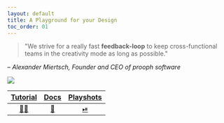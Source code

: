 ```yaml
---
layout: default
title: A Playground for your Design
toc_order: 01
---
```


> "We strive for a really fast **feedback-loop** to keep cross-functional teams in the creativity mode as long as possible."

*– Alexander Miertsch, Founder and CEO of prooph software*

<a href="{{site.baseurl}}/assets/images/cody-play/cody-play-in-action.gif" data-lightbox="cody_play_in_action" data-title="Cody Play in action">
    <span class="lightbox-indicator"></span>
    <img src="{{site.baseurl}}/assets/images/cody-play/cody-play-in-action.gif" />
</a>


| [Tutorial]({{site.baseUrl}}/cody_play/tutorial)  |  [Docs]({{site.baseUrl}}/cody_play/configuration)  |  [Playshots]({{site.baseUrl}}/cody_play/playshots)  |
|:------------------------------------------------:|:--------------------------------------------------:|:---------------------------------------------------:|
|   [👩‍🎓]({{site.baseUrl}}/cody_play/tutorial)   |   [📄]({{site.baseUrl}}/cody_play/configuration)   |      [⏯]({{site.baseUrl}}/cody_play/playshots)      |
